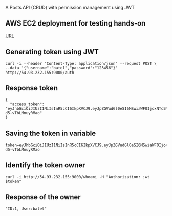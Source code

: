 A Posts API (CRUD) with permission management using JWT

## AWS EC2 deployment for testing hands-on
[URL](http://54.93.232.155:9000/)


## Generating token using JWT
```
curl -i --header "Content-Type: application/json" --request POST \
--data '{"username":"batel","password":"123456"}' http://54.93.232.155:9000/auth
```

## Response token
```
{
  "access_token": "eyJhbGciOiJIUzI1NiIsInR5cCI6IkpXVCJ9.eyJpZGVudGl0eSI6MSwiaWF0IjoxNTc5MDM4NDE2LCJuYmYiOjE1NzkwMzg0MTYsImV4cCI6MTU3OTAzODcxNn0.s0nqLc69sdYGtvRHbuz4LBIeVyb-d5-vTbLMnuyRMao"
}

```

## Saving the token in variable
```
token=eyJhbGciOiJIUzI1NiIsInR5cCI6IkpXVCJ9.eyJpZGVudGl0eSI6MSwiaWF0IjoxNTc5MDM4NDE2LCJuYmYiOjE1NzkwMzg0MTYsImV4cCI6MTU3OTAzODcxNn0.s0nqLc69sdYGtvRHbuz4LBIeVyb-d5-vTbLMnuyRMao
```

## Identify the token owner
```
curl -i http://54.93.232.155:9000/whoami -H "Authorization: jwt $token"
```

## Response of the owner
```
"ID:1, User:batel"
```

